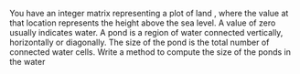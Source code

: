 You have an integer matrix representing a plot of land , where the value at that location represents the height above the sea level. A value of zero usually indicates water. A pond is a region of water connected vertically, horizontally or diagonally. The size of the pond is the total number of connected water cells. Write a method to compute the size of the ponds in the water
